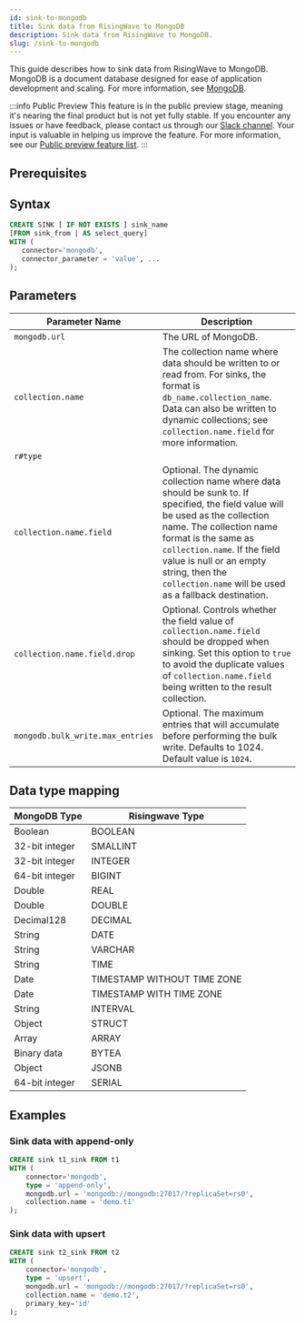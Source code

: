 ```yaml
---
id: sink-to-mongodb
title: Sink data from RisingWave to MongoDB
description: Sink data from RisingWave to MongoDB.
slug: /sink-to-mongodb
---
```

<head>
  <link rel="canonical" href="https://docs.risingwave.com/docs/current/sink-to-mongodb/" />
</head>

This guide describes how to sink data from RisingWave to MongoDB. MongoDB is a document database designed for ease of application development and scaling. For more information, see [MongoDB](https://www.mongodb.com/).

:::info Public Preview
This feature is in the public preview stage, meaning it's nearing the final product but is not yet fully stable. If you encounter any issues or have feedback, please contact us through our [Slack channel](https://www.risingwave.com/slack). Your input is valuable in helping us improve the feature. For more information, see our [Public preview feature list](/product-lifecycle/#features-in-the-public-preview-stage).
:::

## Prerequisites

## Syntax

```sql
CREATE SINK [ IF NOT EXISTS ] sink_name
[FROM sink_from | AS select_query]
WITH (
   connector='mongodb',
   connector_parameter = 'value', ...
);
```

## Parameters

| **Parameter Name**              | **Description**                                                                                                                                                                                                                                                                                                                                                                          |
|--------------------------------|------------------------------------------------------------------------------------------------------------------------------------------------------------------------------------------------------------------------------------------------------------------------------------------------------------------------------------------------------------------------------------------|
| `mongodb.url`                   | The URL of MongoDB.                                                                                                                                                                                                                                                                                                                                                                         |
| `collection.name`               | The collection name where data should be written to or read from. For sinks, the format is `db_name.collection_name`. Data can also be written to dynamic collections; see `collection.name.field` for more information.                                                                                                          |
| `r#type`                        |                                                                                                                                                                                                                                                                                                                                                                                             |
| `collection.name.field`         | Optional. The dynamic collection name where data should be sunk to. If specified, the field value will be used as the collection name. The collection name format is the same as `collection.name`. If the field value is null or an empty string, then the `collection.name` will be used as a fallback destination.        |
| `collection.name.field.drop`    | Optional. Controls whether the field value of `collection.name.field` should be dropped when sinking. Set this option to `true` to avoid the duplicate values of `collection.name.field` being written to the result collection.                                                                                             |
| `mongodb.bulk_write.max_entries` | Optional. The maximum entries that will accumulate before performing the bulk write. Defaults to 1024. Default value is `1024`.                                                                                                                                                                                                                                                  |

## Data type mapping

| **MongoDB Type**      | **Risingwave Type**           |
|-----------------------|-------------------------------|
| Boolean               | BOOLEAN                       |
| 32-bit integer        | SMALLINT                      |
| 32-bit integer        | INTEGER                       |
| 64-bit integer        | BIGINT                        |
| Double                | REAL                          |
| Double                | DOUBLE                        |
| Decimal128            | DECIMAL                       |
| String                | DATE                          |
| String                | VARCHAR                       |
| String                | TIME                          |
| Date                  | TIMESTAMP WITHOUT TIME ZONE   |
| Date                  | TIMESTAMP WITH TIME ZONE      |
| String                | INTERVAL                       |
| Object                | STRUCT                        |
| Array                 | ARRAY                         |
| Binary data           | BYTEA                         |
| Object                | JSONB                         |
| 64-bit integer        | SERIAL                        |

## Examples

### Sink data with append-only

```sql
CREATE sink t1_sink FROM t1
WITH (
    connector='mongodb',
    type = 'append-only',
    mongodb.url = 'mongodb://mongodb:27017/?replicaSet=rs0',
    collection.name = 'demo.t1'
);
```

### Sink data with upsert

```sql title="single key"
CREATE sink t2_sink FROM t2
WITH (
    connector='mongodb',
    type = 'upsert',
    mongodb.url = 'mongodb://mongodb:27017/?replicaSet=rs0',
    collection.name = 'demo.t2',
    primary_key='id'
);
```